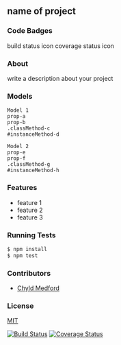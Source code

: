 ## name of project
### Code Badges
build status icon
coverage status icon

### About
write a description about your project

### Models
```
Model 1
prop-a
prop-b
.classMethod-c
#instanceMethod-d
```

```
Model 2
prop-e
prop-f
.classMethod-g
#instanceMethod-h
```

### Features
- feature 1
- feature 2
- feature 3

### Running Tests
```bash
$ npm install
$ npm test
```

### Contributors
- [Chyld Medford](https://github.com/chyld)

### License
[MIT](LICENSE)

[![Build Status](https://travis-ci.org/JoyP/facebook.svg?branch=master)](https://travis-ci.org/JoyP/facebook)
[![Coverage Status](https://img.shields.io/coveralls/JoyP/facebook.svg)](https://coveralls.io/r/JoyP/facebook)
